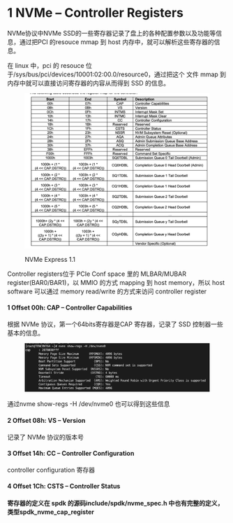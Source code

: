 # 1 NVMe – Controller Registers

NVMe协议中NVMe SSD的一些寄存器记录了盘上的各种配置参数以及功能等信息，通过把PCI 的resouce mmap 到 host 内存中，就可以解析这些寄存器的信息。

在 linux 中，pci 的 resouce 位于/sys/bus/pci/devices/10001:02:00.0/resource0，通过把这个 文件 mmap 到内存中就可以直接访问寄存器的内容从而得到 SSD 的信息。

<figure><img src="../.gitbook/assets/image.png" alt=""><figcaption><p>NVMe Express 1.1</p></figcaption></figure>

Controller registers位于 PCIe Conf space 里的 MLBAR/MUBAR register(BAR0/BAR1)，以 MMIO 的方式 mapping 到 host memory，所以 host software 可以通过 memory read/write 的方式来访问 controller register

#### 1 Offset 00h: CAP – Controller Capabilities

根据 NVMe 协议，第一个64bits寄存器是CAP 寄存器，记录了 SSD 控制器一些基本的信息。

<figure><img src="../.gitbook/assets/image (1).png" alt=""><figcaption></figcaption></figure>

通过nvme show-regs -H /dev/nvme0 也可以得到这些信息

#### 2 Offset 08h: VS – Version

记录了 NVMe 协议的版本号

#### 3 Offset 14h: CC – Controller Configuration

controller configuration 寄存器

#### 4 Offset 1Ch: CSTS – Controller Status

#### 寄存器的定义在 spdk 的源码include/spdk/nvme\_spec.h 中也有完整的定义，类型spdk\_nvme\_cap\_register

